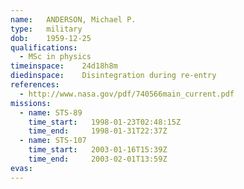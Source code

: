 ```yaml
---
name:	ANDERSON, Michael P.
type:	military
dob:	1959-12-25
qualifications:
  - MSc in physics
timeinspace:	24d18h8m
diedinspace:	Disintegration during re-entry
references:
  - http://www.nasa.gov/pdf/740566main_current.pdf
missions:
  - name: STS-89
    time_start:   1998-01-23T02:48:15Z
    time_end:     1998-01-31T22:37Z
  - name: STS-107
    time_start:   2003-01-16T15:39Z
    time_end:     2003-02-01T13:59Z
evas:
---
```

